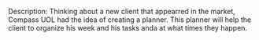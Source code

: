 Description: Thinking about a new client that appearred in the market, Compass UOL had the idea of creating a planner. This planner will help the client to organize his week and his tasks anda at what times they happen.
